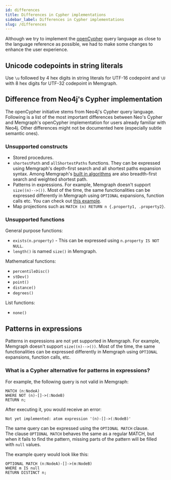 ```yaml
---
id: differences
title: Differences in Cypher implementations
sidebar_label: Differences in Cypher implementations
slug: /differences
---
```


Although we try to implement the [openCypher](https://www.opencypher.org/) query
language as close to the language reference as possible, we had to make some
changes to enhance the user experience.

## Unicode codepoints in string literals

Use `\u` followed by 4 hex digits in string literals for UTF-16 codepoint and
`\U` with 8 hex digits for UTF-32 codepoint in Memgraph.

## Difference from Neo4j's Cypher implementation

The openCypher initiative stems from Neo4j's Cypher query language. Following is
a list of the most important differences between Neo's Cypher and Memgraph's
openCypher implementation for users already familiar with Neo4j. Other
differences might not be documented here (especially subtle semantic ones).

### Unsupported constructs

- Stored procedures.
- `shortestPath` and `allShortestPaths` functions. They can be expressed using
  Memgraph's depth-first search and all shortest paths expansion syntax. Among
  Memgraph's [built in
  algorithms](/memgraph/reference-guide/built-in-graph-algorithms) are also
  breadth-first search and weighted shortest path.  
- Patterns in expressions. For example, Memgraph doesn't support
  `size((n)-->())`. Most of the time, the same functionalities can be expressed
  differently in Memgraph using `OPTIONAL` expansions, function calls etc. You
  can check out [this example](#patterns-in-expressions).
- Map projections such as `MATCH (n) RETURN n {.property1, .property2}`.

### Unsupported functions

General purpose functions:

- `exists(n.property)` - This can be expressed using `n.property IS NOT NULL`.
- `length()` is named `size()` in Memgraph.

Mathematical functions:

- `percentileDisc()`
- `stDev()`
- `point()`
- `distance()`
- `degrees()`

List functions:

- `none()`

## Patterns in expressions

Patterns in expressions are not yet supported in Memgraph. For example, Memgraph
doesn't support `size((n)-->())`. Most of the time, the same functionalities can
be expressed differently in Memgraph using `OPTIONAL` expansions, function
calls, etc.

### What is a Cypher alternative for patterns in expressions?

For example, the following query is not valid in Memgraph:

```cypher
MATCH (n:NodeA)
WHERE NOT (n)-[]->(:NodeB)
RETURN n;
```

After executing it, you would receive an error:

```plaintext
Not yet implemented: atom expression '(n)-[]->(:NodeB)'
```

The same query can be expressed using the `OPTIONAL MATCH` clause.<br/>
The clause `OPTIONAL MATCH` behaves the same as a regular MATCH, but when it
fails to find the pattern, missing parts of the pattern will be filled with
`null` values.

The example query would look like this:

```cypher
OPTIONAL MATCH (n:NodeA)-[]->(m:NodeB)
WHERE m IS null
RETURN DISTINCT n;
```

